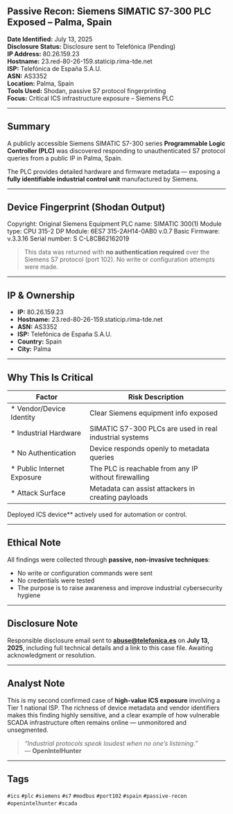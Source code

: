 ## Passive Recon: Siemens SIMATIC S7-300 PLC Exposed – Palma, Spain

**Date Identified:** July 13, 2025  
**Disclosure Status:** Disclosure sent to Telefónica (Pending)  
**IP Address:** 80.26.159.23  
**Hostname:** 23.red-80-26-159.staticip.rima-tde.net  
**ISP:** Telefónica de España S.A.U.  
**ASN:** AS3352  
**Location:** Palma, Spain  
**Tools Used:** Shodan, passive S7 protocol fingerprinting  
**Focus:** Critical ICS infrastructure exposure – Siemens PLC

---
## Summary

A publicly accessible Siemens SIMATIC S7-300 series **Programmable Logic Controller (PLC)** was discovered responding to unauthenticated S7 protocol queries from a public IP in Palma, Spain.

The PLC provides detailed hardware and firmware metadata — exposing a **fully identifiable industrial control unit** manufactured by Siemens.

---
## Device Fingerprint (Shodan Output)

Copyright: Original Siemens Equipment
PLC name: SIMATIC 300(1)
Module type: CPU 315-2 DP
Module: 6ES7 315-2AH14-0AB0 v.0.7
Basic Firmware: v.3.3.16
Serial number: S C-L8CB62162019


> This data was returned with **no authentication required** over the Siemens S7 protocol (port 102). No write or configuration attempts were made.

---

## IP & Ownership

- **IP:** 80.26.159.23  
- **Hostname:** 23.red-80-26-159.staticip.rima-tde.net  
- **ASN:** AS3352  
- **ISP:** Telefónica de España S.A.U.  
- **Country:** Spain  
- **City:** Palma

---

## Why This Is Critical

| Factor                            | Risk Description                                     |
|-----------------------------------|------------------------------------------------------|
| * Vendor/Device Identity          | Clear Siemens equipment info exposed                 |
| * Industrial Hardware             | SIMATIC S7-300 PLCs are used in real industrial systems |
| * No Authentication               | Device responds openly to metadata queries           |
| * Public Internet Exposure        | The PLC is reachable from any IP without firewalling |
| * Attack Surface                  | Metadata can assist attackers in creating payloads   |

Deployed ICS device** actively used for automation or control.

---
## Ethical Note

All findings were collected through **passive, non-invasive techniques**:
- No write or configuration commands were sent  
- No credentials were tested  
- The purpose is to raise awareness and improve industrial cybersecurity hygiene

---
## Disclosure Note

Responsible disclosure email sent to **abuse@telefonica.es** on **July 13, 2025**, including full technical details and a link to this case file. Awaiting acknowledgment or resolution.


---
## Analyst Note

This is my second confirmed case of **high-value ICS exposure** involving a Tier 1 national ISP. The richness of device metadata and vendor identifiers makes this finding highly sensitive, and a clear example of how vulnerable SCADA infrastructure often remains online — unmonitored and unsegmented.

> *“Industrial protocols speak loudest when no one’s listening.”*  
> — **OpenIntelHunter**

---
## Tags

`#ics` `#plc` `#siemens` `#s7` `#modbus` `#port102` `#spain` `#passive-recon` `#openintelhunter` `#scada`
